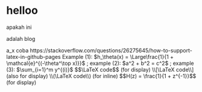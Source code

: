<head>  <link rel="stylesheet" href="https://cdn.jsdelivr.net/npm/katex@0.10.2/dist/katex.min.css" integrity="sha384-yFRtMMDnQtDRO8rLpMIKrtPCD5jdktao2TV19YiZYWMDkUR5GQZR/NOVTdquEx1j" crossorigin="anonymous">
<script defer src="https://cdn.jsdelivr.net/npm/katex@0.10.2/dist/katex.min.js" integrity="sha384-9Nhn55MVVN0/4OFx7EE5kpFBPsEMZxKTCnA+4fqDmg12eCTqGi6+BB2LjY8brQxJ" crossorigin="anonymous"></script>
<script defer src="https://cdn.jsdelivr.net/npm/katex@0.10.2/dist/contrib/auto-render.min.js" integrity="sha384-kWPLUVMOks5AQFrykwIup5lo0m3iMkkHrD0uJ4H5cjeGihAutqP0yW0J6dpFiVkI" crossorigin="anonymous" onload="renderMathInElement(document.body);"></script>
</head>
<body>
<h1>helloo</h1>
apakah ini
<p>adalah blog</p>
a_x
coba https://stackoverflow.com/questions/26275645/how-to-support-latex-in-github-pages
 Example (1): 
 $h_\theta(x) = \Large\frac{1}{1 + \mathcal{e}^{(-\theta^\top x)}}$  
 ; example (2): 
 $a^2 + b^2 = c^2$ ; 
 example (3): $\sum_{i=1}^m y^{(i)}$
 $$\LaTeX code$$   (for display)
\\[\LaTeX code\\] (also for display)
\\(\LaTeX code\\) (for inline)
  $$H(z) = \frac{1}{1 + z^{-1}}$$   (for display)
</body>
